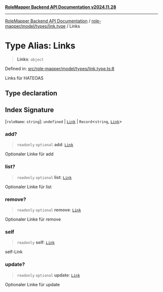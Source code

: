 [**RoleMapper Backend API Documentation v2024.11.28**](../../../../../README.md)

***

[RoleMapper Backend API Documentation](../../../../../modules.md) / [role-mapper/model/types/link.type](../README.md) / Links

# Type Alias: Links

> **Links**: `object`

Defined in: [src/role-mapper/model/types/link.type.ts:8](https://github.com/FlowCraft-AG/RoleMapper/blob/c1dd70009b43cf6900b6bde6d6bd8b801c1074ab/backend/src/role-mapper/model/types/link.type.ts#L8)

Links für HATEOAS

## Type declaration

## Index Signature

\[`roleName`: `string`\]: `undefined` \| [`Link`](Link.md) \| `Record`\<`string`, [`Link`](Link.md)\>

### add?

> `readonly` `optional` **add**: [`Link`](Link.md)

Optionaler Linke für add

### list?

> `readonly` `optional` **list**: [`Link`](Link.md)

Optionaler Linke für list

### remove?

> `readonly` `optional` **remove**: [`Link`](Link.md)

Optionaler Linke für remove

### self

> `readonly` **self**: [`Link`](Link.md)

self-Link

### update?

> `readonly` `optional` **update**: [`Link`](Link.md)

Optionaler Linke für update
